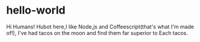 # hello-world
Hi Humans!
Hubot here,I like Node,js and Coffeescript(that's what I'm made of!),
I've had tacos on the moon and find them far superior to Each tacos.
